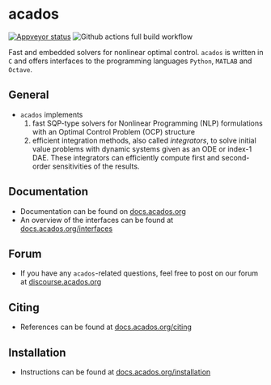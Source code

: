 # acados
<!-- [![Travis Status](https://secure.travis-ci.org/acados/acados.png?branch=master)](http://travis-ci.org/acados/acados) -->
[![Appveyor status](https://ci.appveyor.com/api/projects/status/q0b2nohk476u5clg?svg=true)](https://ci.appveyor.com/project/roversch/acados)
![Github actions full build workflow](https://github.com/acados/acados/actions/workflows/full_build.yml/badge.svg)
<!-- [![codecov](https://codecov.io/gh/acados/acados/branch/master/graph/badge.svg)](https://codecov.io/gh/acados/acados) -->

Fast and embedded solvers for nonlinear optimal control.
`acados` is written in `C` and offers interfaces to the programming languages `Python`, `MATLAB` and `Octave`.

## General
- `acados` implements
  1. fast SQP-type solvers for Nonlinear Programming (NLP) formulations with an Optimal Control Problem (OCP) structure
  2. efficient integration methods, also called *integrators*, to solve initial value problems with dynamic systems given as an ODE or index-1 DAE.
  These integrators can efficiently compute first and second-order sensitivities of the results.

## Documentation
- Documentation can be found on [docs.acados.org](https://docs.acados.org/)
- An overview of the interfaces can be found at [docs.acados.org/interfaces](https://docs.acados.org/interfaces)

## Forum
- If you have any `acados`-related questions, feel free to post on our forum at [discourse.acados.org](https://discourse.acados.org/)

## Citing
- References can be found at [docs.acados.org/citing](https://docs.acados.org/citing)

## Installation
- Instructions can be found at
[docs.acados.org/installation](https://docs.acados.org/installation)
